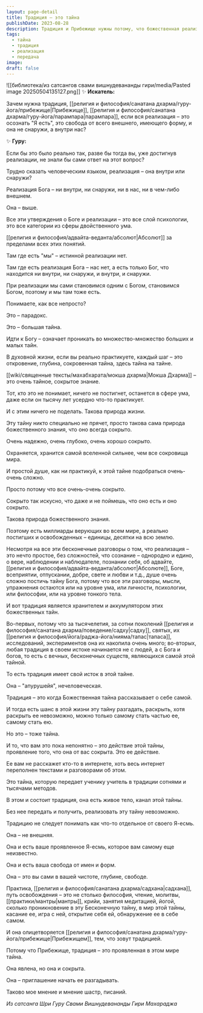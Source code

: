 ```yaml
---
layout: page-detail
title: Традиция – это тайна
publishDate: 2023-08-28
description: Традиция и Прибежище нужны потому, что божественная реализация - это великая тайна, скрытая от ума и философии, и только традиция хранит и передает её через живую линию передачи. Реализация - не просто внутренний опыт, а выход за пределы "внутри" и "снаружи", растворение в Абсолюте. Традиция - это канал самой тайны, проявление глубинного Я, без неё невозможно прикоснуться к подлинному знанию и освобождению
tags:
  - тайна
  - традиция
  - реализация
  - передача
image: 
draft: false
---
```

![[библиотека/из сатсангов свами вишнудевананды гири/media/Pasted image 20250504135127.png]]
 ✨ **Искатель:** 

 Зачем нужна традиция, [[религия и философия/санатана дхарма/гуру-йога/прибежище|Прибежище]], [[религия и философия/санатана дхарма/гуру-йога/парампара|парампара]], если вся реализация – это осознать "Я есть", это свобода от всего внешнего, имеющего форму, и она не снаружи, а внутри нас?

  
 ✨ **Гуру:** 

 Если бы это было реально так, разве бы тогда вы, уже достигнув реализации, не знали бы сами ответ на этот вопрос?

  
 Трудно сказать человеческим языком, реализация – она внутри или снаружи? 

 Реализация Бога – ни внутри, ни снаружи, ни в нас, ни в чем-либо внешнем.

 Она – выше. 

  
 Все эти утверждения о Боге и реализации – это все слой психологии, это все категории из сферы двойственного ума. 

 [[религия и философия/адвайта-веданта/абсолют|Абсолют]] за пределами всех этих понятий.

 Там где есть "мы" – истинной реализации нет. 

 Там где есть реализация Бога – нас нет, а есть только Бог, что находится ни внутри, ни снаружи, и внутри, и снаружи.

  
 При реализации мы сами становимся одним с Богом, становимся Богом, поэтому и мы там тоже есть. 

  
 Понимаете, как все непросто?

 Это – парадокс.

 Это – большая тайна. 

 Идти к Богу – означает проникать во множество-множество больших и малых тайн.

  
 В духовной жизни, если вы реально практикуете, каждый шаг – это откровение, глубина, сокровенная тайна, здесь тайна на тайне.

  
 [[wiki/священные тексты/махабхарата/мокша дхарма|Мокша Дхарма]] – это очень тайное, сокрытое знание.

 Тот, кто это не понимает, ничего не постигнет, останется в сфере ума, даже если он тысячу лет усердно что-то практикует.

 И с этим ничего не поделать. Такова природа жизни.

  
 Эту тайну никто специально не прячет, просто такова сама природа божественного знания, что оно всегда сокрыто. 

 Очень надежно, очень глубоко, очень хорошо сокрыто.

  
 Охраняется, хранится самой вселенной сильнее, чем все сокровища мира.

 И простой душе, как ни практикуй, к этой тайне подобраться очень-очень сложно.

 Просто потому что все очень-очень сокрыто.

 Сокрыто так искусно, что даже и не поймешь, что оно есть и оно сокрыто.

  
 Такова природа божественного знания.

 Поэтому есть миллиарды верующих во всем мире, а реально постигших и освобожденных – единицы, десятки на всю землю.

  
 Несмотря на все эти бесконечные разговоры о том, что реализация – это нечто простое, без сложностей, что сознание – однородно и едино, о вере, наблюдении и наблюдателе, познании себя, об адвайте, [[религия и философия/адвайта-веданта/абсолют|Абсолюте]], Боге, всеприятии, отпускании, добре, свете и любви и т.д., душе очень сложно постичь тайну Бога, потому что все эти разговоры, мысли, упражнения остаются или на уровне ума, или личности, психологии, или философии, или на уровне тонкого тела.

  
 И вот традиция является хранителем и аккумулятором этих божественных тайн.

 Во-первых, потому что за тысячелетия, за сотни поколений [[религия и философия/санатана дхарма/поведение/садху|садху]], святых, их [[религия и философия/йога/раджа-йога/нияма/тапас|тапаса]], исследований, экспериментов она их накопила очень много; во-вторых, любая традиция в своем истоке начинается не с людей, а с Бога и богов, то есть с вечных, бесконечных существ, являющихся самой этой тайной.

  
 То есть традиция имеет свой исток в этой тайне. 

 Она – "апурушейя", нечеловеческая.

 Традиция – это когда Божественная тайна рассказывает о себе самой.

 И тогда есть шанс в этой жизни эту тайну разгадать, раскрыть, хотя раскрыть ее невозможно, можно только самому стать частью ее, самому стать ею.

 Но это – тоже тайна. 

 И то, что вам это пока непонятно – это действие этой тайны, проявление того, что она от вас сокрыта. Это ее действие.

  
 Ее вам не расскажет кто-то в интернете, хоть весь интернет переполнен текстами и разговорами об этом.

 Это тайна, которую передает ученику учитель в традиции сотнями и тысячами методов.

  
 В этом и состоит традиция, она есть живое тело, канал этой тайны.

 Без нее передать и получить, реализовать эту тайну невозможно.

  
 Традицию не следует понимать как что-то отдельное от своего Я-есмь.

 Она – не внешняя.

 Она и есть ваше проявленное Я-есмь, которое вам самому еще неизвестно.

 Она и есть ваша свобода от имен и форм.

 Она – это вы сами в вашей чистоте, глубине, свободе.

  
 Практика, [[религия и философия/санатана дхарма/садхана|садхана]], путь освобождения – это не столько философия, чтение, молитвы, [[практики/мантры|мантры]], крийи, занятия медитацией, йогой, сколько проникновение в эту Бесконечную тайну, в мир этой тайны, касание ее, игра с ней, открытие себя ей, обнаружение ее в себе самом.

 И она олицетворяется [[религия и философия/санатана дхарма/гуру-йога/прибежище|Прибежищем]], тем, что зовут традицией.

 Потому что Прибежище, традиция – это проявленная в этом мире тайна.

  
 Она явлена, но она и сокрыта.

 Она – приглашение начать ее разгадывать.

 Таково мое мнение и мнение шастр, писаний.

*Из сатсанга Шри Гуру Свами Вишнудевананды Гири Махараджа*

